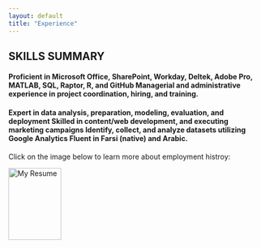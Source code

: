 ```yaml
---
layout: default
title: "Experience"
---
```


<body>
<h2> SKILLS SUMMARY</h2> 
  
  
<h4>Proficient in Microsoft Office, SharePoint, Workday, Deltek, Adobe Pro, MATLAB, SQL, Raptor, R, and GitHub 	Managerial and administrative experience in project coordination, hiring, and training.</h4>
<h4>Expert in data analysis, preparation, modeling, evaluation, and deployment                      
Skilled in content/web development, and executing marketing campaigns
Identify, collect, and analyze datasets utilizing Google Analytics   
Fluent in Farsi (native) and Arabic. </h4>


</body>

<html>
<body>

<p>Click on the image below to learn more about employment histroy:<p>
<a href="Venous Doraji Resume_2022.docx" download="My Resume">
  <img src="Venous Doraji Resume_2022.docx" alt="My Resume" width="104" height="142">
</a>

</body>
</html>
